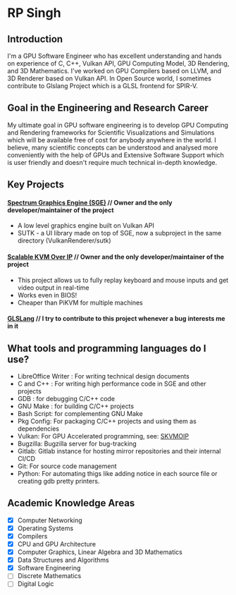 # RP Singh

## Introduction
I'm a GPU Software Engineer who has excellent understanding and hands on experience of C, C++, Vulkan API, GPU Computing Model, 3D Rendering, and 3D Mathematics.
I've worked on GPU Compilers based on LLVM, and 3D Renderer based on Vulkan API. In Open Source world, I sometimes contribute to Glslang Project which is a GLSL frontend for SPIR-V.

## Goal in the Engineering and Research Career
My ultimate goal in GPU software engineering is to develop GPU Computing and Rendering frameworks for Scientific Visualizations and Simulations which will be available free of cost for anybody anywhere in the world.
I believe, many scientific concepts can be understood and analysed more conveniently with the help of GPUs and Extensive Software Support which is user friendly and doesn't require much technical in-depth knowledge.

## Key Projects
#### [Spectrum Graphics Engine (SGE)](https://github.com/ravi688/VulkanRenderer) // Owner and the only developer/maintainer of the project
- A low level graphics engine built on Vulkan API
- SUTK - a UI library made on top of SGE, now a subproject in the same directory (VulkanRenderer/sutk)
#### [Scalable KVM Over IP](https://github.com/ravi688/SKVMOIP) // Owner and the only developer/maintainer of the project
- This project allows us to fully replay keyboard and mouse inputs and get video output in real-time
- Works even in BIOS!
- Cheaper than PiKVM for multiple machines
#### [GLSLang](https://github.com/KhronosGroup/glslang) // I try to contribute to this project whenever a bug interests me in it

## What tools and programming languages do I use?
- LibreOffice Writer : For writing technical design documents
- C and C++ : For writing high performance code in SGE and other projects
- GDB : for debugging C/C++ code
- GNU Make : for building C/C++ projects
- Bash Script: for complementing GNU Make
- Pkg Config: For packaging C/C++ projects and using them as dependencies
- Vulkan: For GPU Accelerated programming, see: [SKVMOIP](https://github.com/rav688/SKVMOIP)
- Bugzilla: Bugzilla server for bug-tracking
- Gitlab: Gitlab instance for hosting mirror repositories and their internal CI/CD
- Git: For source code management
- Python: For automating thigs like adding notice in each source file or creating gdb pretty printers.

## Academic Knowledge Areas
- [x] Computer Networking
- [x] Operating Systems
- [x] Compilers
- [x] CPU and GPU Architecture
- [x] Computer Graphics, Linear Algebra and 3D Mathematics
- [x] Data Structures and Algorithms
- [x] Software Engineering
- [ ] Discrete Mathematics
- [ ] Digital Logic
